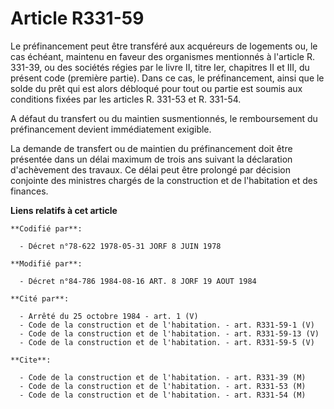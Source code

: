 # Article R331-59

Le préfinancement peut être transféré aux acquéreurs de logements ou, le cas échéant, maintenu en faveur des organismes
mentionnés à l'article R. 331-39, ou des sociétés régies par le livre II, titre Ier, chapitres II et III, du présent code
(première partie). Dans ce cas, le préfinancement, ainsi que le solde du prêt qui est alors débloqué pour tout ou partie est
soumis aux conditions fixées par les articles R. 331-53 et R. 331-54.

A défaut du transfert ou du maintien susmentionnés, le remboursement du préfinancement devient immédiatement exigible.

La demande de transfert ou de maintien du préfinancement doit être présentée dans un délai maximum de trois ans suivant la
déclaration d'achèvement des travaux. Ce délai peut être prolongé par décision conjointe des ministres chargés de la
construction et de l'habitation et des finances.

**Liens relatifs à cet article**

	**Codifié par**:

	  - Décret n°78-622 1978-05-31 JORF 8 JUIN 1978

	**Modifié par**:

	  - Décret n°84-786 1984-08-16 ART. 8 JORF 19 AOUT 1984

	**Cité par**:

	  - Arrêté du 25 octobre 1984 - art. 1 (V)
	  - Code de la construction et de l'habitation. - art. R331-59-1 (V)
	  - Code de la construction et de l'habitation. - art. R331-59-13 (V)
	  - Code de la construction et de l'habitation. - art. R331-59-5 (V)

	**Cite**:

	  - Code de la construction et de l'habitation. - art. R331-39 (M)
	  - Code de la construction et de l'habitation. - art. R331-53 (M)
	  - Code de la construction et de l'habitation. - art. R331-54 (M)
